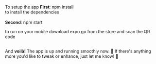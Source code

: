 To setup the app 
**First**: npm install<br> 
to install the dependencies<br><br>
**Second**: npm start <br>

to run on your mobile download expo go from the store and scan the QR code<br><br>

And **voilà!** The app is up and running smoothly now. 🎉 If there's anything more you'd like to tweak or enhance, just let me know! 🚀

